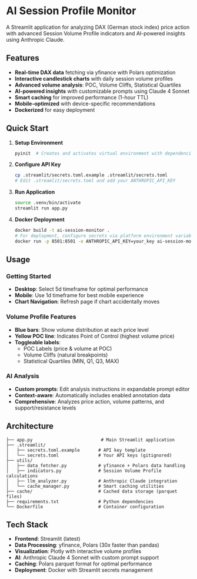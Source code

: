 # AI Session Profile Monitor

A Streamlit application for analyzing DAX (German stock index) price action with advanced Session Volume Profile indicators and AI-powered insights using Anthropic Claude.

## Features

- **Real-time DAX data** fetching via yfinance with Polars optimization
- **Interactive candlestick charts** with daily session volume profiles
- **Advanced volume analysis**: POC, Volume Cliffs, Statistical Quartiles
- **AI-powered insights** with customizable prompts using Claude 4 Sonnet
- **Smart caching** for improved performance (1-hour TTL)
- **Mobile-optimized** with device-specific recommendations
- **Dockerized** for easy deployment

## Quick Start

1. **Setup Environment**
   ```bash
   pyinit  # Creates and activates virtual environment with dependencies
   ```

2. **Configure API Key**
   ```bash
   cp .streamlit/secrets.toml.example .streamlit/secrets.toml
   # Edit .streamlit/secrets.toml and add your ANTHROPIC_API_KEY
   ```

3. **Run Application**
   ```bash
   source .venv/bin/activate
   streamlit run app.py
   ```

4. **Docker Deployment**
   ```bash
   docker build -t ai-session-monitor .
   # For deployment, configure secrets via platform environment variables
   docker run -p 8501:8501 -e ANTHROPIC_API_KEY=your_key ai-session-monitor
   ```

## Usage

### Getting Started
- **Desktop**: Select 5d timeframe for optimal performance
- **Mobile**: Use 1d timeframe for best mobile experience
- **Chart Navigation**: Refresh page if chart accidentally moves

### Volume Profile Features
- **Blue bars**: Show volume distribution at each price level
- **Yellow POC line**: Indicates Point of Control (highest volume price)
- **Toggleable labels**: 
  - POC Labels (price & volume at POC)
  - Volume Cliffs (natural breakpoints)
  - Statistical Quartiles (MIN, Q1, Q3, MAX)

### AI Analysis
- **Custom prompts**: Edit analysis instructions in expandable prompt editor
- **Context-aware**: Automatically includes enabled annotation data
- **Comprehensive**: Analyzes price action, volume patterns, and support/resistance levels

## Architecture

```
├── app.py                          # Main Streamlit application
├── .streamlit/
│   ├── secrets.toml.example       # API key template
│   └── secrets.toml               # Your API keys (gitignored)
├── utils/
│   ├── data_fetcher.py            # yfinance + Polars data handling
│   ├── indicators.py              # Session Volume Profile calculations
│   ├── llm_analyzer.py            # Anthropic Claude integration
│   └── cache_manager.py           # Smart caching utilities
├── cache/                         # Cached data storage (parquet files)
├── requirements.txt               # Python dependencies
└── Dockerfile                     # Container configuration
```

## Tech Stack

- **Frontend**: Streamlit (latest)
- **Data Processing**: yfinance, Polars (30x faster than pandas)
- **Visualization**: Plotly with interactive volume profiles
- **AI**: Anthropic Claude 4 Sonnet with custom prompt support
- **Caching**: Polars parquet format for optimal performance
- **Deployment**: Docker with Streamlit secrets management